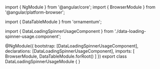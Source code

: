 import { NgModule } from '@angular/core';
import { BrowserModule } from '@angular/platform-browser';
  
import { DataTableModule } from 'ornamentum';
  
import { DataLoadingSpinnerUsageComponent } from './data-loading-spinner-usage.component';

@NgModule({
 bootstrap: [DataLoadingSpinnerUsageComponent],
 declarations: [DataLoadingSpinnerUsageComponent],
 imports: [
    BrowserModule,
    DataTableModule.forRoot()
  ]
})
export class DataLoadingSpinnerUsageModule {
}
